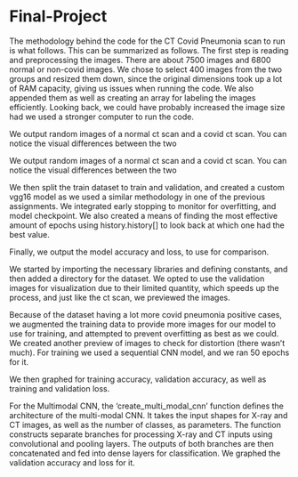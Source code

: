 # Final-Project

The methodology behind the code for the CT Covid Pneumonia scan to run is what follows. This can be summarized as follows. The first step is reading and preprocessing the images. There are about 7500 images and 6800 normal or non-covid images. We chose to select 400 images from the two groups and resized them down, since the original dimensions took up a lot of RAM capacity, giving us issues when running the code. We also appended them as well as creating an array for labeling the images efficiently. Looking back, we could have probably increased the image size had we used a stronger computer to run the code.

We output random images of a normal ct scan and a covid ct scan. You can notice the visual differences between the two

We output random images of a normal ct scan and a covid ct scan. You can notice the visual differences between the two

We then split the train dataset to train and validation, and created a custom vgg16 model as we used a similar methodology in one of the previous assignments. We integrated early stopping to monitor for overfitting, and model checkpoint. We also created a means of finding the most effective amount of epochs using history.history[] to look back at which one had the best value.

Finally, we output the model accuracy and loss, to use for comparison.

We started by importing the necessary libraries and defining constants, and then added a directory for the dataset. We opted to use the validation images for visualization due to their limited quantity, which speeds up the process, and just like the ct scan, we previewed the images. 

Because of the dataset having a lot more covid pneumonia positive cases, we augmented the training data to provide more images for our model to use for training, and attempted to prevent overfitting as best as we could. We created another preview of images to check for distortion (there wasn’t much). For training we used a sequential CNN model, and we ran 50 epochs for it.


We then graphed for training accuracy, validation accuracy, as well as training and validation loss. 

For the Multimodal CNN, the ‘create_multi_modal_cnn’ function defines the architecture of the multi-modal CNN. It takes the input shapes for X-ray and CT images, as well as the number of classes, as parameters. The function constructs separate branches for processing X-ray and CT inputs using convolutional and pooling layers. The outputs of both branches are then concatenated and fed into dense layers for classification. We graphed the validation accuracy and loss for it.


